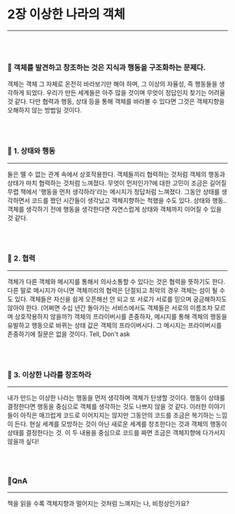 # 2장 이상한 나라의 객체

---
<br>
<br>

### 🚀 객체를 발견하고 창조하는 것은 지식과 행동을 구조화하는 문제다.

객체는 객체 그 자체로 온전히 바라보기만 해야 하며, 그 이상의 자율성, 즉 행동들을 생각하게 되었다.
우리가 만든 세계들은 아주 많을 것이며 무엇이 정답인지 찾기는 어려울 것 같다.
다만 협력과 행동, 상태 등을 통해 객체를 바라볼 수 있다면 그것은 객체지향을 오해하지 않는 방법일 것이다.


<br>
<br>

### 🎯 1. 상태와 행동 

---

둘은 뗄 수 없는 관계 속에서 상호작용한다. 객체들끼리 협력하는 것처럼 객체의 행동과 상태가 마치 협력하는 것처럼 느껴졌다.
무엇이 먼저인가?에 대한 고민이 조금은 길어질 무렵 책에서 '행동을 먼저 생각하라'라는 메시지가 정답처럼 느껴졌다.
그동안 상태를 생각하면서 코드를 짰던 시간들이 생각났고 객체지향하는 척했을 수도 있다.
상태와 행동.. 객체를 생각하기 전에 행동을 생각한다면 자연스럽게 상태와 객체까지 이어질 수 있을 것 같다.



<br>
<br>

### 🎯 2. 협력

---

객체가 다른 객체와 메시지를 통해서 의사소통할 수 있다는 것은 협력을 뜻하기도 한다.
다른 말로 메시지가 아니면 객체끼리의 협력은 단절되고 최악의 경우 객체는 섬이 될 수도 있다.
객체들은 자신을 쉽게 오픈해선 안 되고 또 서로가 서로를 믿으며 궁금해하지도 않아야 한다.
(어쩌면 수십 년간 돌아가는 서비스에서도 객체들은 서로의 이름조차 모르며 상호작용하지 않을까?)
객체의 프라이버시를 존중하자, 메시지를 통해 객체의 행동을 유발하고 행동으로 바뀌는 상태 값은 객체의 프라이버시다.
그 메시지는 프라이버시를 존중하기에 질문은 없을 것이다. Tell, Don't ask


<br>
<br>

### 🎯 3. 이상한 나라를 창조하라

---

내가 만드는 이상한 나라는 행동을 먼저 생각하며 객체가 탄생할 것이다.
행동이 상태를 결정한다면 행동을 중심으로 객체를 생각하는 것도 나쁘지 않을 것 같다.
이러한 이야기들이 아직은 매끄럽게 코드로 이어지지는 않지만 그동안의 코드를 조금은 복기하는 느낌이 든다.
현실 세계를 모방하는 것이 아닌 새로운 세계를 창조한다는 것과 객체의 행동이 상태를 결정한다는 것.
이 두 내용을 중심으로 코드를 짜면 조금은 객체지향에 다가서지 않을까 싶다!


<br>
<br>


### 🎯QnA

---

책을 읽을 수록 객체지향과 멀어지는 것처럼 느껴지는 나, 비정상인가요?
